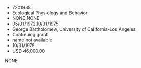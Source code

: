 * 7201938
* Ecological Physiology and Behavior
* NONE,NONE
* 05/01/1972,10/31/1975
* George Bartholomew, University of California-Los Angeles
* Continuing grant
*   name not available
* 10/31/1975
* USD 46,000.00

NONE